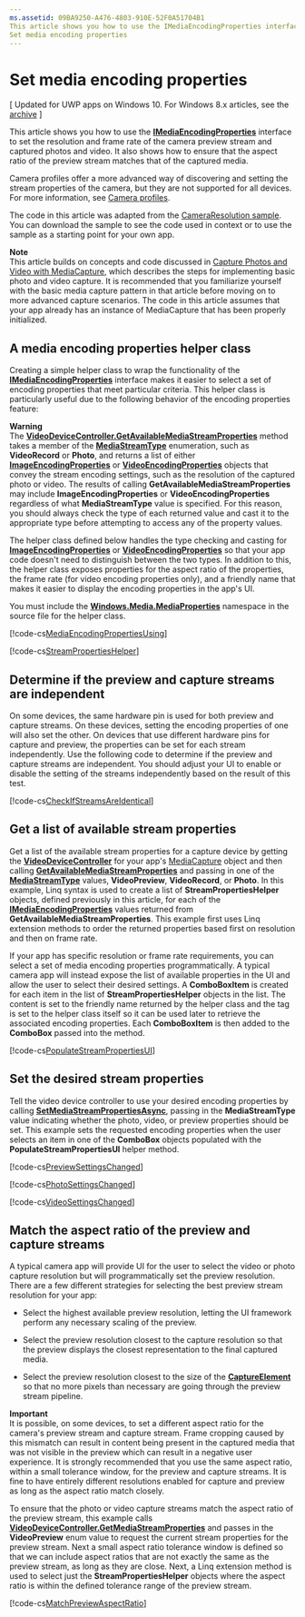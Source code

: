 ```yaml
---
ms.assetid: 09BA9250-A476-4803-910E-52F0A51704B1
This article shows you how to use the IMediaEncodingProperties interface to set the resolution and frame rate of the camera preview stream and captured photos and video.
Set media encoding properties
---
```


# Set media encoding properties

\[ Updated for UWP apps on Windows 10. For Windows 8.x articles, see the [archive](http://go.microsoft.com/fwlink/p/?linkid=619132) \]


This article shows you how to use the [**IMediaEncodingProperties**](https://msdn.microsoft.com/library/windows/apps/hh701011) interface to set the resolution and frame rate of the camera preview stream and captured photos and video. It also shows how to ensure that the aspect ratio of the preview stream matches that of the captured media.

Camera profiles offer a more advanced way of discovering and setting the stream properties of the camera, but they are not supported for all devices. For more information, see [Camera profiles](camera-profiles.md).

The code in this article was adapted from the [CameraResolution sample](http://go.microsoft.com/fwlink/p/?LinkId=624252&clcid=0x409). You can download the sample to see the code used in context or to use the sample as a starting point for your own app.

**Note**  
This article builds on concepts and code discussed in [Capture Photos and Video with MediaCapture](capture-photos-and-video-with-mediacapture.md), which describes the steps for implementing basic photo and video capture. It is recommended that you familiarize yourself with the basic media capture pattern in that article before moving on to more advanced capture scenarios. The code in this article assumes that your app already has an instance of MediaCapture that has been properly initialized.

## A media encoding properties helper class

Creating a simple helper class to wrap the functionality of the [**IMediaEncodingProperties**](https://msdn.microsoft.com/library/windows/apps/hh701011) interface makes it easier to select a set of encoding properties that meet particular criteria. This helper class is particularly useful due to the following behavior of the encoding properties feature:

**Warning**  
The [**VideoDeviceController.GetAvailableMediaStreamProperties**](https://msdn.microsoft.com/library/windows/apps/br211994) method takes a member of the [**MediaStreamType**](https://msdn.microsoft.com/library/windows/apps/br226640) enumeration, such as **VideoRecord** or **Photo**, and returns a list of either [**ImageEncodingProperties**](https://msdn.microsoft.com/library/windows/apps/hh700993) or [**VideoEncodingProperties**](https://msdn.microsoft.com/library/windows/apps/hh701217) objects that convey the stream encoding settings, such as the resolution of the captured photo or video. The results of calling **GetAvailableMediaStreamProperties** may include **ImageEncodingProperties** or **VideoEncodingProperties** regardless of what **MediaStreamType** value is specified. For this reason, you should always check the type of each returned value and cast it to the appropriate type before attempting to access any of the property values.

The helper class defined below handles the type checking and casting for [**ImageEncodingProperties**](https://msdn.microsoft.com/library/windows/apps/hh700993) or [**VideoEncodingProperties**](https://msdn.microsoft.com/library/windows/apps/hh701217) so that your app code doesn't need to distinguish between the two types. In addition to this, the helper class exposes properties for the aspect ratio of the properties, the frame rate (for video encoding properties only), and a friendly name that makes it easier to display the encoding properties in the app's UI.

You must include the [**Windows.Media.MediaProperties**](https://msdn.microsoft.com/library/windows/apps/hh701296) namespace in the source file for the helper class.

[!code-cs[MediaEncodingPropertiesUsing](./code/BasicMediaCaptureWin10/cs/MainPage.xaml.cs#SnippetMediaEncodingPropertiesUsing)]

[!code-cs[StreamPropertiesHelper](./code/BasicMediaCaptureWin10/cs/StreamPropertiesHelper.cs#SnippetStreamPropertiesHelper)]

## Determine if the preview and capture streams are independent

On some devices, the same hardware pin is used for both preview and capture streams. On these devices, setting the encoding properties of one will also set the other. On devices that use different hardware pins for capture and preview, the properties can be set for each stream independently. Use the following code to determine if the preview and capture streams are independent. You should adjust your UI to enable or disable the setting of the streams independently based on the result of this test.

[!code-cs[CheckIfStreamsAreIdentical](./code/BasicMediaCaptureWin10/cs/MainPage.xaml.cs#SnippetCheckIfStreamsAreIdentical)]

## Get a list of available stream properties

Get a list of the available stream properties for a capture device by getting the [**VideoDeviceController**](https://msdn.microsoft.com/library/windows/apps/br226825) for your app's [MediaCapture](capture-photos-and-video-with-mediacapture.md) object and then calling [**GetAvailableMediaStreamProperties**](https://msdn.microsoft.com/library/windows/apps/br211994) and passing in one of the [**MediaStreamType**](https://msdn.microsoft.com/library/windows/apps/br226640) values, **VideoPreview**, **VideoRecord**, or **Photo**. In this example, Linq syntax is used to create a list of **StreamPropertiesHelper** objects, defined previously in this article, for each of the [**IMediaEncodingProperties**](https://msdn.microsoft.com/library/windows/apps/hh701011) values returned from **GetAvailableMediaStreamProperties**. This example first uses Linq extension methods to order the returned properties based first on resolution and then on frame rate.

If your app has specific resolution or frame rate requirements, you can select a set of media encoding properties programmatically. A typical camera app will instead expose the list of available properties in the UI and allow the user to select their desired settings. A **ComboBoxItem** is created for each item in the list of **StreamPropertiesHelper** objects in the list. The content is set to the friendly name returned by the helper class and the tag is set to the helper class itself so it can be used later to retrieve the associated encoding properties. Each **ComboBoxItem** is then added to the **ComboBox** passed into the method.

[!code-cs[PopulateStreamPropertiesUI](./code/BasicMediaCaptureWin10/cs/MainPage.xaml.cs#SnippetPopulateStreamPropertiesUI)]

## Set the desired stream properties

Tell the video device controller to use your desired encoding properties by calling [**SetMediaStreamPropertiesAsync**](https://msdn.microsoft.com/library/windows/apps/hh700895), passing in the **MediaStreamType** value indicating whether the photo, video, or preview properties should be set. This example sets the requested encoding properties when the user selects an item in one of the **ComboBox** objects populated with the **PopulateStreamPropertiesUI** helper method.

[!code-cs[PreviewSettingsChanged](./code/BasicMediaCaptureWin10/cs/MainPage.xaml.cs#SnippetPreviewSettingsChanged)]

[!code-cs[PhotoSettingsChanged](./code/BasicMediaCaptureWin10/cs/MainPage.xaml.cs#SnippetPhotoSettingsChanged)]

[!code-cs[VideoSettingsChanged](./code/BasicMediaCaptureWin10/cs/MainPage.xaml.cs#SnippetVideoSettingsChanged)]

## Match the aspect ratio of the preview and capture streams

A typical camera app will provide UI for the user to select the video or photo capture resolution but will programmatically set the preview resolution. There are a few different strategies for selecting the best preview stream resolution for your app:

-   Select the highest available preview resolution, letting the UI framework perform any necessary scaling of the preview.

-   Select the preview resolution closest to the capture resolution so that the preview displays the closest representation to the final captured media.

-   Select the preview resolution closest to the size of the [**CaptureElement**](https://msdn.microsoft.com/library/windows/apps/br209278) so that no more pixels than necessary are going through the preview stream pipeline.

**Important**  
It is possible, on some devices, to set a different aspect ratio for the camera's preview stream and capture stream. Frame cropping caused by this mismatch can result in content being present in the captured media that was not visible in the preview which can result in a negative user experience. It is strongly recommended that you use the same aspect ratio, within a small tolerance window, for the preview and capture streams. It is fine to have entirely different resolutions enabled for capture and preview as long as the aspect ratio match closely.


To ensure that the photo or video capture streams match the aspect ratio of the preview stream, this example calls [**VideoDeviceController.GetMediaStreamProperties**](https://msdn.microsoft.com/library/windows/apps/br211995) and passes in the **VideoPreview** enum value to request the current stream properties for the preview stream. Next a small aspect ratio tolerance window is defined so that we can include aspect ratios that are not exactly the same as the preview stream, as long as they are close. Next, a Linq extension method is used to select just the **StreamPropertiesHelper** objects where the aspect ratio is within the defined tolerance range of the preview stream.

[!code-cs[MatchPreviewAspectRatio](./code/BasicMediaCaptureWin10/cs/MainPage.xaml.cs#SnippetMatchPreviewAspectRatio)]

 

 




<!--HONumber=Mar16_HO1-->
